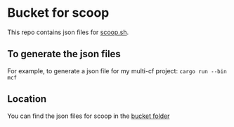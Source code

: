 # Bucket for scoop
This repo contains json files for [scoop.sh]("https://scoop.sh/").

## To generate the json files
For example, to generate a json file for my multi-cf project:
```cargo run --bin mcf```

## Location
You can find the json files for scoop in the [bucket folder]("https://github.com/mdpadberg/scoop-bucket/tree/main/bucket")